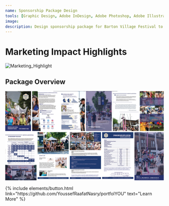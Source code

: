 ```yaml
---
name: Sponsorship Package Design
tools: [Graphic Design, Adobe InDesign, Adobe Photoshop, Adobe Illustrator]
image: 
description: Design sponsorship package for Barton Village Festival to showcase event highlight, festival participants' demographics, social media promotion, and sponsorship.
---
```


# Marketing Impact Highlights

![Marketing_Highlight](/images/layout_design8.png)

## Package Overview

![Sponsorship_Package](/images/layout_design7.png)

<p class="text-center">
{% include elements/button.html link="https://github.com/YoussefRaafatNasry/portfolYOU" text="Learn More" %}
</p>